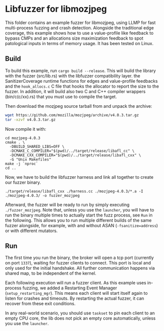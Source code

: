 # Libfuzzer for libmozjpeg

This folder contains an example fuzzer for libmozjpeg, using LLMP for fast multi-process fuzzing and crash detection.
Alongside the traditional edge coverage, this example shows how to use a value-profile like feedback to bypass CMPs and an allocations size maximization feedback to spot patological inputs in terms of memory usage.
It has been tested on Linux.

## Build

To build this example, run `cargo build --release`.
This will build the library with the fuzzer (src/lib.rs) with the libfuzzer compatibility layer. the SanitizerCoverage runtime functions for edges and value-profile feedbacks and the `hook_allocs.c` C file that hooks the allocator to report the size to the fuzzer.
In addition, it will build also two C and C++ compiler wrappers (bin/c(c/xx).rs) that you must use to compile the target.

Then download the mozjpeg source tarball from  and unpack the archive:
```bash
wget https://github.com/mozilla/mozjpeg/archive/v4.0.3.tar.gz
tar -xzvf v4.0.3.tar.gz
```

Now compile it with:

```
cd mozjpeg-4.0.3
cmake . \
  -DBUILD_SHARED_LIBS=OFF \
  -DCMAKE_C_COMPILER="$(pwd)/../target/release/libafl_cc" \
  -DCMAKE_CXX_COMPILER="$(pwd)/../target/release/libafl_cxx" \
  -G "Unix Makefiles"
make -j `nproc`
cd ..
```

Now, we have to build the libfuzzer harness and link all together to create our fuzzer binary.

```
./target/release/libafl_cxx ./harness.cc ./mozjpeg-4.0.3/*.a -I ./mozjpeg-4.0.3/ -o fuzzer_mozjpeg
```

Afterward, the fuzzer will be ready to run by simply executing `./fuzzer_mozjpeg`.
Note that, unless you use the `launcher`, you will have to run the binary multiple times to actually start the fuzz process, see `Run` in the following.
This allows you to run multiple different builds of the same fuzzer alongside, for example, with and without ASAN (`-fsanitize=address`) or with different mutators.

## Run

The first time you run the binary, the broker will open a tcp port (currently on port `1337`), waiting for fuzzer clients to connect. This port is local and only used for the initial handshake. All further communication happens via shared map, to be independent of the kernel.

Each following execution will run a fuzzer client.
As this example uses in-process fuzzing, we added a Restarting Event Manager (`setup_restarting_mgr`).
This means each client will start itself again to listen for crashes and timeouts.
By restarting the actual fuzzer, it can recover from these exit conditions.

In any real-world scenario, you should use `taskset` to pin each client to an empty CPU core, the lib does not pick an empty core automatically, unless you use the `launcher`.
